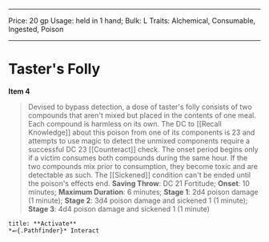 
---
Price: 20 gp
Usage: held in 1 hand;
Bulk: L
Traits: Alchemical, Consumable, Ingested, Poison

---

# Taster's Folly

**Item 4**

> Devised to bypass detection, a dose of taster's folly consists of two compounds that aren't mixed but placed in the contents of one meal. Each compound is harmless on its own. The DC to [[Recall Knowledge]] about this poison from one of its components is 23 and attempts to use magic to detect the unmixed components require a successful DC 23 [[Counteract]] check. The onset period begins only if a victim consumes both compounds during the same hour. If the two compounds mix prior to consumption, they become toxic and are detectable as such. The [[Sickened]] condition can't be ended until the poison's effects end.
**Saving Throw**: DC 21 Fortitude;
**Onset**: 10 minutes;
**Maximum Duration**: 6 minutes;
**Stage 1**: 2d4 poison damage (1 minute);
**Stage 2**: 3d4 poison damage and sickened 1 (1 minute);
**Stage 3**: 4d4 poison damage and sickened 1 (1 minute)

```ad-embed-ability
title: **Activate**
*⬻{.Pathfinder}* Interact 
```
